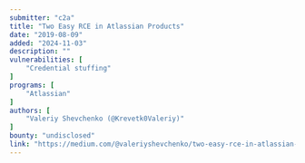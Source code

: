 ```yaml
---
submitter: "c2a"
title: "Two Easy RCE in Atlassian Products"
date: "2019-08-09"
added: "2024-11-03"
description: ""
vulnerabilities: [
    "Credential stuffing"
]
programs: [
    "Atlassian"
]
authors: [
    "Valeriy Shevchenko (@Krevetk0Valeriy)"
]
bounty: "undisclosed"
link: "https://medium.com/@valeriyshevchenko/two-easy-rce-in-atlassian-products-e8480eacdc7f"
---
```




